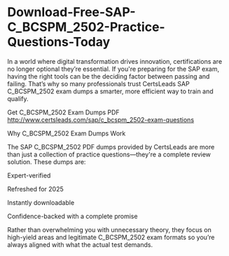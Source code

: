 # Download-Free-SAP-C_BCSPM_2502-Practice-Questions-Today
In a world where digital transformation drives innovation, certifications are no longer optional they’re essential. If you're preparing for the SAP exam, having the right tools can be the deciding factor between passing and failing. That’s why so many professionals trust CertsLeads SAP C_BCSPM_2502 exam dumps a smarter, more efficient way to train and qualify.

Get C_BCSPM_2502 Exam Dumps PDF http://www.certsleads.com/sap/c_bcspm_2502-exam-questions

Why C_BCSPM_2502 Exam Dumps Work

The SAP C_BCSPM_2502 PDF dumps provided by CertsLeads are more than just a collection of practice questions—they're a complete review solution. These dumps are:

Expert-verified

Refreshed for 2025

Instantly downloadable

 Confidence-backed with a complete promise

Rather than overwhelming you with unnecessary theory, they focus on high-yield areas and legitimate C_BCSPM_2502 exam formats so you’re always aligned with what the actual test demands.

 
